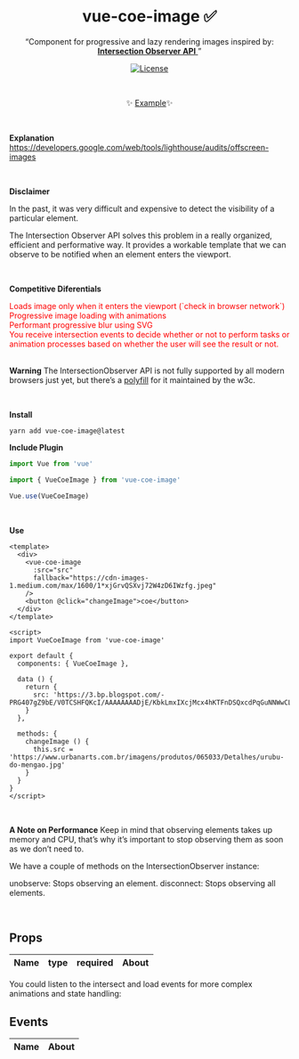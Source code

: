 <h1 align="center">vue-coe-image ✅</h1>

<p align="center">
  <q>Component for progressive and lazy rendering images inspired by:
    <a href='https://developer.mozilla.org/docs/Web/API/Intersection_Observer_API'>
      <b>Intersection Observer API</b>
    </a>
  </q>
</p>

<p align="center">
  <a href="https://github.com/VitorLuizC/vue-data-tablee"><img src="https://img.shields.io/npm/l/vuelidation.svg" alt="License" target="_blank"></a>
</p>

<br>

<p align="center">
  ✨ <a href="#">Example</a>✨
</p>

<br>

**Explanation**
https://developers.google.com/web/tools/lighthouse/audits/offscreen-images

<br>

**Disclaimer**

In the past, it was very difficult and expensive to detect the visibility of a particular element.

The Intersection Observer API solves this problem in a really organized, efficient and performative way. 
It provides a workable template that we can observe to be notified when an element enters the viewport.

<br>

**Competitive Diferentials**
<ul style='margin: 0; padding: 0; color: red; list-style-type: none;'>
  <li>Loads image only when it enters the viewport (`check in browser network`)</li>
  <li>Progressive image loading with animations</li>
  <li>Performant progressive blur using SVG</li>
  <li>You receive intersection events to decide whether or not to perform tasks or animation processes based on whether the user will see the result or not.</li>
</ul>

<br>

**Warning**
The IntersectionObserver API is not fully supported by all modern browsers just yet, but there’s a [polyfill](https://github.com/w3c/IntersectionObserver/tree/master/polyfill) for it maintained by the w3c.

<br>

**Install**

`yarn add vue-coe-image@latest`


**Include Plugin**
```javascript
import Vue from 'vue'

import { VueCoeImage } from 'vue-coe-image'

Vue.use(VueCoeImage)
```

<br>

**Use**
```vue
<template>
  <div>
    <vue-coe-image
      :src="src"
      fallback="https://cdn-images-1.medium.com/max/1600/1*xjGrvQSXvj72W4zD6IWzfg.jpeg"
    />
    <button @click="changeImage">coe</button>
  </div>
</template>

<script>
import VueCoeImage from 'vue-coe-image'

export default {
  components: { VueCoeImage },

  data () {
    return {
      src: 'https://3.bp.blogspot.com/-PRG407gZ9bE/V0TCSHFQKcI/AAAAAAAADjE/KbkLmxIXcjMcx4hKTFnDSQxcdPqGuNNWwCLcB/s1600/flamengologo.png'
    }
  },

  methods: {
    changeImage () {
      this.src = 'https://www.urbanarts.com.br/imagens/produtos/065033/Detalhes/urubu-do-mengao.jpg'
    }
  }
}
</script>
```

<br>

**A Note on Performance**
Keep in mind that observing elements takes up memory and CPU, that’s why it’s important to stop observing them as soon as we don’t need to.

We have a couple of methods on the IntersectionObserver instance:

unobserve: Stops observing an element.
disconnect: Stops observing all elements.

<br>

## Props

Name       |   type   | required | About
-----      | -------  | -------- | ------

You could listen to the intersect and load events for more complex animations and state handling:

## Events

Name       | About
-----      | -----

